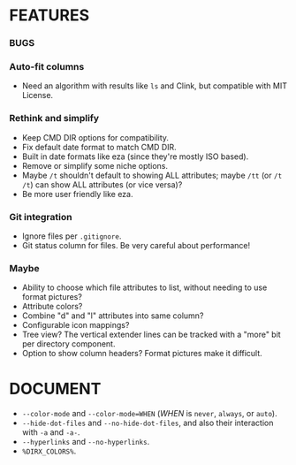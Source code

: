 # FEATURES

### BUGS

### Auto-fit columns
- Need an algorithm with results like `ls` and Clink, but compatible with MIT License.

### Rethink and simplify
- Keep CMD DIR options for compatibility.
- Fix default date format to match CMD DIR.
- Built in date formats like eza (since they're mostly ISO based).
- Remove or simplify some niche options.
- Maybe `/t` shouldn't default to showing ALL attributes; maybe `/tt` (or `/t /t`) can show ALL attributes (or vice versa)?
- Be more user friendly like eza.

### Git integration
- Ignore files per `.gitignore`.
- Git status column for files.  Be very careful about performance!

### Maybe
- Ability to choose which file attributes to list, without needing to use format pictures?
- Attribute colors?
- Combine "d" and "l" attributes into same column?
- Configurable icon mappings?
- Tree view?  The vertical extender lines can be tracked with a "more" bit per directory component.
- Option to show column headers?  Format pictures make it difficult.

# DOCUMENT

- `--color-mode` and `--color-mode=WHEN` (_WHEN_ is `never`, `always`, or `auto`).
- `--hide-dot-files` and `--no-hide-dot-files`, and also their interaction with `-a` and `-a-`.
- `--hyperlinks` and `--no-hyperlinks`.
- `%DIRX_COLORS%`.

